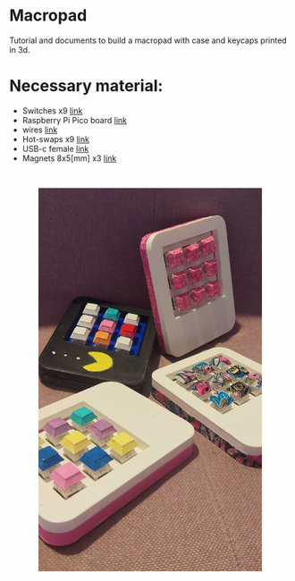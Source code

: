 # Macropad
Tutorial and documents to build a macropad with case and keycaps printed in 3d.

# Necessary material:
* Switches x9   [link](https://fr.aliexpress.com/item/1005003913593085.html?spm=a2g0o.order_list.0.0.1a0e5e5bt12LGT&gatewayAdapt=glo2fra)
* Raspberry Pi Pico board [link](https://fr.aliexpress.com/item/1005003796653297.html?spm=a2g0o.order_list.0.0.1a0e5e5bt12LGT&gatewayAdapt=glo2fra)
* wires         [link](https://fr.aliexpress.com/item/32958017642.html?spm=a2g0o.order_list.0.0.1a0e5e5bt12LGT&gatewayAdapt=glo2fra)
* Hot-swaps x9  [link](https://fr.aliexpress.com/item/4001051840976.html?spm=a2g0o.order_list.0.0.1a0e5e5bt12LGT&gatewayAdapt=glo2fra)
* USB-c female  [link](https://fr.aliexpress.com/item/1005002795893679.html?spm=a2g0o.order_list.0.0.1a0e5e5bt12LGT&gatewayAdapt=glo2fra)
* Magnets 8x5[mm] x3 [link](https://fr.aliexpress.com/item/1005001832581513.html?spm=a2g0o.order_list.0.0.1a0e5e5bt12LGT&gatewayAdapt=glo2fra)

<br>
<p align="middle">
<img src="img/macropad.jpg" width="400" title="macropad">
</p>


